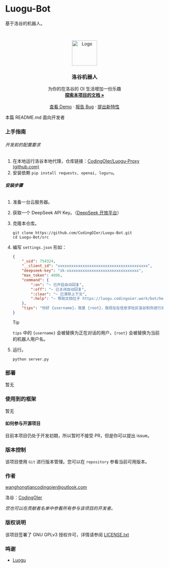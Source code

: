 # Luogu-Bot

基于洛谷的机器人。

<br />

<p align="center">
  <a href="https://www.luogu.com.cn/chat?uid=754324">
    <img src="https://fecdn.luogu.com.cn/luogu/logo.png" alt="Logo" height="80">
  </a>
  <h3 align="center">洛谷机器人</h3>
  <p align="center">
    为你的在洛谷的 OI 生活增加一份乐趣
    <br />
    <a href="https://github.com/CodingOIer/Luogu-Bot"><strong>探索本项目的文档 »</strong></a>
    <br />
    <br />
    <a href="https://www.luogu.com.cn/chat?uid=754324">查看 Demo</a>
    ·
    <a href="https://github.com/CodingOIer/Luogu-Bot/issues">报告 Bug</a>
    ·
    <a href="https://github.com/CodingOIer/Luogu-Bot/issues">提出新特性</a>
  </p>

</p>


 本篇 README.md 面向开发者

### 上手指南

###### 开发前的配置要求

1. 在本地运行洛谷本地代理，仓库链接：[CodingOIer/Luogu-Proxy (github.com)](https://github.com/CodingOIer/Luogu-Proxy)
2. 安装依赖 `pip install requests, openai, loguru`。

###### **安装步骤**

1. 准备一台云服务器。

2. 获取一个 DeepSeek API Key。（[DeepSeek 开放平台](https://platform.deepseek.com)）

3. 克隆本仓库。

   ```shell
   git clone https://github.com/CodingOIer/Luogu-Bot.git
   cd Luogu-Bot/src
   ```

4. 编写 `settings.json` 形如：

   ```json
   {
       "_uid": 754324,
       "__client_id": "xxxxxxxxxxxxxxxxxxxxxxxxxxxxxxxxxxxxxxxx",
       "deepseek-key": "sk-xxxxxxxxxxxxxxxxxxxxxxxxxxxxxxxx",
       "max_token": 4096,
       "command": {
           ":on": "~ 已开启自动回复",
           ":off": "~ 已关闭自动回复",
           ":clear": "~ 已清除上下文",
           ":help": "~ 帮助文档位于 https://luogu.codingoier.work/bot/help.pdf"
       },
       "tips": "你好 {username}，我是 {root}，我现在在信息学社区洛谷和你进行对话，我会保持必要的礼节，适当的拒绝不必要的请求。"
   }
   ```

   > [!TIP]
   >
   > `tips` 中的 `{username}` 会被替换为正在对话的用户，`{root}` 会被替换为当前的机器人用户名。

5. 运行。

   ```shell
   python server.py
   ```

   

### 部署

暂无

### 使用到的框架

暂无

#### 如何参与开源项目

目前本项目仍处于开发初期，所以暂时不接受 PR，但是你可以提出 issue。

### 版本控制

该项目使用 `Git` 进行版本管理。您可以在 `repository` 参看当前可用版本。

### 作者

wanghongtiancodingoier@outlook.com

洛谷：[CodingOIer](https://www.luogu.com.cn/)

 *您也可以在贡献者名单中参看所有参与该项目的开发者。*

### 版权说明

该项目签署了 GNU GPLv3 授权许可，详情请参阅 [LICENSE.txt](https://github.com/CodingOIer/Luogu-Bot/blob/main/LICENSE.txt)

### 鸣谢


- [Luogu](https://www.luogu.com.cn)

